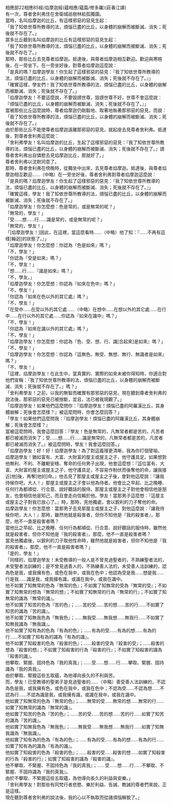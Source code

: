 相應部22相應85經/焰摩迦經(蘊相應/蘊篇/修多羅)(莊春江譯)  
有一次，尊者舍利弗住在舍衛城祇樹林給孤獨園。  
當時，名叫焰摩迦的比丘，有這樣邪惡的惡見生起：  
「我了知依世尊所教導的法，煩惱已盡的比丘，以身體的崩解而被斷滅、消失；死後就不存在了。」  
眾多比丘聽到名叫焰摩迦的比丘有這樣邪惡的惡見生起：  
「我了知依世尊所教導的法，煩惱已盡的比丘，以身體的崩解而被斷滅、消失；死後就不存在了。」  
那時，那些比丘去見尊者焰摩迦。抵達後，與尊者焰摩迦相互歡迎。歡迎與寒暄後，在一旁坐下。在一旁坐好後，對尊者焰摩迦這麼說：  
「是真的嗎？焰摩迦學友！你生起了這樣邪惡的惡見：『我了知依世尊所教導的法，煩惱已盡的比丘，以身體的崩解而被斷滅、消失；死後就不存在了。』」  
「確實這樣，學友們！我了知依世尊所教導的法，煩惱已盡的比丘，以身體的崩解而被斷滅、消失；死後就不存在了。」  
「焰摩迦學友！不要這麼說，不要毀謗世尊，毀謗世尊不好，世尊不會這麼說：『煩惱已盡的比丘，以身體的崩解而被斷滅、消失；死後就不存在了。』」  
當被那些比丘這麼說時，尊者焰摩迦仍剛毅地、取著地執著那邪惡的惡見，而說：  
「我了知依世尊所教導的法，煩惱已盡的比丘，以身體的崩解而被斷滅、消失；死後就不存在了。」  
由於那些比丘不能使尊者焰摩迦遠離那邪惡的惡見，就起座去見尊者舍利弗。抵達後，對尊者舍利弗這麼說：  
「舍利弗學友！名叫焰摩迦的比丘，生起了這樣邪惡的惡見：『我了知依世尊所教導的法，煩惱已盡的比丘，以身體的崩解而被斷滅、消失；死後就不存在了。』請尊者舍利弗出自憐愍去見焰摩迦比丘，那就好了。」  
尊者舍利弗以沈默同意了。  
那時，尊者舍利弗在傍晚時，從獨坐中出來，去見尊者焰摩迦。抵達後，與尊者焰摩迦相互歡迎……（中略）在一旁坐好後，尊者舍利弗對尊者焰摩迦這麼說：  
「是真的嗎？焰摩迦學友！你生起了這樣邪惡的惡見：『我了知依世尊所教導的法，煩惱已盡的比丘，以身體的崩解而被斷滅、消失；死後就不存在了。』」  
「確實這樣，學友！我了知依世尊所教導的法，煩惱已盡的比丘，以身體的崩解而被斷滅、消失；死後就不存在了。」  
「焰摩迦學友！你怎麼想：色是常的，或是無常的呢？」  
「無常的，學友！」  
「受……想……行……識是常的，或是無常的呢？」  
「無常的，學友！」  
「[焰摩迦學友！]因此，在這裡，當這麼看時……（中略）他了知：『……不再有這樣[輪迴]的狀態了。』」  
「焰摩迦學友！你怎麼想：你認為『色是如來』嗎？」  
「不，學友！」  
「你認為『受是如來』嗎？」  
「不，學友！」  
「想……行……『識是如來』嗎？」  
「不，學友。」  
「焰摩迦學友！你怎麼想：你認為『如來在色中』嗎？」  
「不，學友！」  
「你認為『如來在色以外的其它處』嗎？」  
「不，學友！」  
「在受中……在受以外的其它處……（中略）在想中……在想以外的其它處……在行中……在行以外的其它處……你認為『如來在識中』嗎？」  
「不，學友！」  
「你認為『如來在識以外的其它處』嗎？」  
「不，學友！」  
「焰摩迦學友！你怎麼想：你認為『色、受、想、行、識[合起來]是如來』嗎？」  
「不，學友！」  
「焰摩迦學友！你怎麼想：你認為『這無色、無受、無想、無行、無識者是如來』嗎？」  
「不，學友！」  
「這裡，焰摩迦學友！在此生中，當真實的、實際的如來未被你得知時，你適合對他們宣稱：『我了知依世尊所教導的法，煩惱已盡的比丘，以身體的崩解而被斷滅、消失；死後就不存在了。』嗎？」  
「舍利弗學友！之前，以我的無智而確實有那邪惡的惡見，現在聽到尊者舍利弗的說法後，那邪惡的惡見已被捨斷，並且，法已被我現觀了。」  
「焰摩迦學友！如果他們這麼問你：『焰摩迦學友！煩惱已盡的阿羅漢比丘，其身體崩解；死後會怎麼樣？』被這麼問時，你會怎麼回答？」  
「學友！如果他們這麼問我：『焰摩迦學友！煩惱已盡的阿羅漢比丘，其身體崩解；死後會怎麼樣？』  
當被這麼問時，我會這麼回答：『學友！色是無常的，凡無常者都是苦的，凡苦者都已被滅而消失了；受……想……行……識是無常的，凡無常者都是苦的，凡苦者都已被滅而消失了。』被這麼問時，學友！我會這麼回答。」  
「焰摩迦學友！好！好！焰摩迦學友！為了對這義理更清晰，我為你打個譬喻。  
焰摩迦學友！猶如富有、大富、大財富的屋主或屋主之子，他守護具足。如果想對他無利、不利、不離軛安穩、奪命的任何男子出現，他會這麼想：『這位富有、大富、大財富的屋主或屋主之子，他守護具足，不容易作制伏而後奪他的命，讓我接近[他]後，再奪[他的]命。』他去見了那屋主或屋主之子後，會對他這麼說：『讓我侍候你吧，大人！』那屋主或屋主之子會以他為侍者。他會比之早起、比之晚睡、任何行為都順從、行合意、說好聽話的服侍。那屋主或屋主之子對他會相信他是朋友，也會相信他是知己，而且會走向信賴於他。學友！當那男子這麼想：『這屋主或屋主之子對我已放心了。』時，那時，見他獨處，會以銳利的刀子奪他的命。  
焰摩迦學友！你怎麼想：當那男子去見那屋主或屋主之子，對他這麼說：『讓我侍候你吧，大人！』那時，雖然他就是殺害者，但你不知他是『我的殺害者』，那麼，他不一直是殺害者嗎？  
當他比之早起、比之晚睡、任何行為都順從、行合意、說好聽話的服侍時，雖然他就是殺害者，但你不知他是『我的殺害者』，那麼，他不一直是殺害者嗎？  
當見他獨處後，以銳利的刀子取他性命時，雖然他就是殺害者，但你不知他是『我的殺害者』，那麼，他不一直是殺害者嗎？」  
「是的，學友！」  
「同樣的，焰摩迦學友！未受教導的一般人是不曾見過聖者的，不熟練聖者法的，未受聖者法訓練的；是不曾見過善人的，不熟練善人法的，未受善人法訓練的，認為色是我，或我擁有色，或色在我中，或我在色中；他認為受是我……想是我……行是我……識是我，或我擁有識，或識在我中，或我在識中。  
他不如實了知無常的色為『無常的色』；不如實了知無常的受為『無常的受』；不如實了知無常的想為『無常的想』；不如實了知無常的行為『無常的行』；不如實了知無常的識為『無常的識』。  
他不如實了知苦的色為『苦的色』；……苦的受……苦的想……苦的行……不如實了知苦的識為『苦的識』。  
他不如實了知無我色為『無我色』；……無我受……無我想……無我行……不如實了知無我識為『無我識』。  
他不如實了知有為的色為『有為的色』；……有為的受……有為的想……有為的行……不如實了知有為的識為『有為的識』。  
他不如實了知殺害的色為『殺害的色』；……殺害的受為『殺害的受』；……殺害的想為『殺害的想』；不如實了知殺害的行為『殺害的行』；不如實了知殺害的識為『殺害的識』。  
他攀取、緊握、固持色為『我的真我』；……受……想……行……攀取、緊握、固持識為『我的真我』。  
由於攀取、緊握這些五取蘊，為他導向長久的不利與苦。  
而，學友！已受教導的聖弟子是見過聖者的……（中略）善受善人法訓練的，不認為色是我，或我擁有色，或色在我中，或我在色中；不認為受……不認為想……不認為行……不認為識是我，或我擁有識，或識在我中，或我在識中。  
他如實了知無常的色為『無常的色』；……無常的受……無常的想……無常的行……如實了知無常的識為『無常的識』。  
他如實了知苦的色為『苦的色』；……苦的受……苦的想……苦的行……如實了知苦的識為『苦的識』。  
他如實了知無我色為『無我色』；……無我受……無我想……無我行……如實了知無我識為『無我識』。  
他如實了知有為的色為『有為的色』；……有為的受……有為的想……有為的行……如實了知有為的識為『有為的識』。  
他如實了知殺害的色為『殺害的色』；……殺害的受……殺害的想……如實了知殺害的行為『殺害的行』；如實了知殺害的識為『殺害的識』。  
他不攀取、不緊握、不固持色為『我的真我』；……受……想……行……不攀取、不緊握、不固持識為『我的真我』。  
由於不攀取、不緊握這些五取蘊，為他導向長久的利益與安樂。」  
「舍利弗學友！對那些有同梵行者悲愍、樂於利益、告誡、教誡的尊者們來說，正是這樣。  
現在聽到尊者舍利弗的說法後，我的心以不執取而從諸煩惱解脫了。」  
  
  
